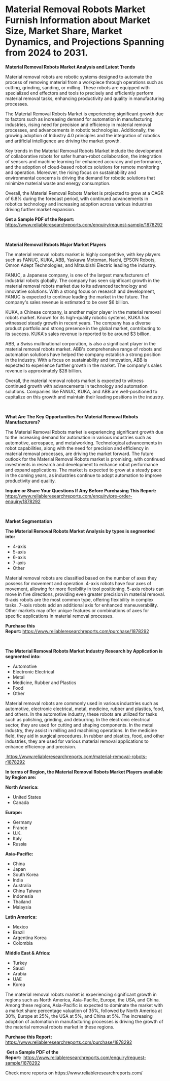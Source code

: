 <p><h1>Material Removal Robots Market Furnish Information about Market Size, Market Share, Market Dynamics, and Projections Spanning from 2024 to 2031.</h1></p><p><strong>Material Removal Robots Market Analysis and Latest Trends</strong></p>
<p><p>Material removal robots are robotic systems designed to automate the process of removing material from a workpiece through operations such as cutting, grinding, sanding, or milling. These robots are equipped with specialized end effectors and tools to precisely and efficiently perform material removal tasks, enhancing productivity and quality in manufacturing processes.</p><p>The Material Removal Robots Market is experiencing significant growth due to factors such as increasing demand for automation in manufacturing industries, rising need for precision and efficiency in material removal processes, and advancements in robotic technologies. Additionally, the growing adoption of Industry 4.0 principles and the integration of robotics and artificial intelligence are driving the market growth.</p><p>Key trends in the Material Removal Robots Market include the development of collaborative robots for safer human-robot collaboration, the integration of sensors and machine learning for enhanced accuracy and performance, and the adoption of cloud-based robotics solutions for remote monitoring and operation. Moreover, the rising focus on sustainability and environmental concerns is driving the demand for robotic solutions that minimize material waste and energy consumption.</p><p>Overall, the Material Removal Robots Market is projected to grow at a CAGR of 6.8% during the forecast period, with continued advancements in robotics technology and increasing adoption across various industries driving further market expansion.</p></p>
<p><strong>Get a Sample PDF of the Report:&nbsp;</strong> <a href="https://www.reliableresearchreports.com/enquiry/request-sample/1878292">https://www.reliableresearchreports.com/enquiry/request-sample/1878292</a></p>
<p>&nbsp;</p>
<p><strong>Material Removal Robots Major Market Players</strong></p>
<p><p>The material removal robots market is highly competitive, with key players such as FANUC, KUKA, ABB, Yaskawa Motoman, Nachi, EPSON Robots, Omron Adept Technologies, and Mitsubishi Electric leading the industry.</p><p>FANUC, a Japanese company, is one of the largest manufacturers of industrial robots globally. The company has seen significant growth in the material removal robots market due to its advanced technology and innovative solutions. With a strong focus on research and development, FANUC is expected to continue leading the market in the future. The company's sales revenue is estimated to be over $6 billion.</p><p>KUKA, a Chinese company, is another major player in the material removal robots market. Known for its high-quality robotic systems, KUKA has witnessed steady growth in recent years. The company has a diverse product portfolio and strong presence in the global market, contributing to its success. KUKA's sales revenue is reported to be around $3 billion.</p><p>ABB, a Swiss multinational corporation, is also a significant player in the material removal robots market. ABB's comprehensive range of robots and automation solutions have helped the company establish a strong position in the industry. With a focus on sustainability and innovation, ABB is expected to experience further growth in the market. The company's sales revenue is approximately $28 billion.</p><p>Overall, the material removal robots market is expected to witness continued growth with advancements in technology and automation solutions. Companies like FANUC, KUKA, and ABB are well-positioned to capitalize on this growth and maintain their leading positions in the industry.</p></p>
<p>&nbsp;</p>
<p><strong>What Are The Key Opportunities For Material Removal Robots Manufacturers?</strong></p>
<p><p>The Material Removal Robots market is experiencing significant growth due to the increasing demand for automation in various industries such as automotive, aerospace, and metalworking. Technological advancements in robot capabilities, along with the need for precision and efficiency in material removal processes, are driving the market forward. The future outlook for the Material Removal Robots market is promising, with continued investments in research and development to enhance robot performance and expand applications. The market is expected to grow at a steady pace in the coming years, as industries continue to adopt automation to improve productivity and quality.</p></p>
<p><strong>Inquire or Share Your Questions If Any Before Purchasing This Report:</strong> <a href="https://www.reliableresearchreports.com/enquiry/pre-order-enquiry/1878292">https://www.reliableresearchreports.com/enquiry/pre-order-enquiry/1878292</a></p>
<p>&nbsp;</p>
<p><strong>Market Segmentation</strong></p>
<p><strong>The Material Removal Robots Market Analysis by types is segmented into:</strong></p>
<p><ul><li>4-axis</li><li>5-axis</li><li>6-axis</li><li>7-axis</li><li>Other</li></ul></p>
<p><p>Material removal robots are classified based on the number of axes they possess for movement and operation. 4-axis robots have four axes of movement, allowing for more flexibility in tool positioning. 5-axis robots can move in five directions, providing even greater precision in material removal. 6-axis robots are the most common type, offering flexibility in complex tasks. 7-axis robots add an additional axis for enhanced maneuverability. Other markets may offer unique features or combinations of axes for specific applications in material removal processes.</p></p>
<p><strong>Purchase this Report:&nbsp;</strong><a href="https://www.reliableresearchreports.com/purchase/1878292">https://www.reliableresearchreports.com/purchase/1878292</a></p>
<p>&nbsp;</p>
<p><strong>The Material Removal Robots Market Industry Research by Application is segmented into:</strong></p>
<p><ul><li>Automotive</li><li>Electronic Electrical</li><li>Metal</li><li>Medicine, Rubber and Plastics</li><li>Food</li><li>Other</li></ul></p>
<p><p>Material removal robots are commonly used in various industries such as automotive, electronic electrical, metal, medicine, rubber and plastics, food, and others. In the automotive industry, these robots are utilized for tasks such as polishing, grinding, and deburring. In the electronic electrical sector, they are used for cutting and shaping components. In the metal industry, they assist in milling and machining operations. In the medicine field, they aid in surgical procedures. In rubber and plastics, food, and other industries, they are used for various material removal applications to enhance efficiency and precision.</p></p>
<p><a href="https://www.reliableresearchreports.com/material-removal-robots-r1878292">&nbsp;https://www.reliableresearchreports.com/material-removal-robots-r1878292</a></p>
<p><strong>In terms of Region, the Material Removal Robots Market Players available by Region are:</strong></p>
<p>
    <p> <strong> North America: </strong>
        <ul>
            <li>United States</li>
            <li>Canada</li>
        </ul>
        </p> 
    <p> <strong> Europe: </strong>
        <ul>
            <li>Germany</li>
            <li>France</li>
            <li>U.K.</li>
            <li>Italy</li>
            <li>Russia</li>
        </ul>
        </p> 
    <p> <strong> Asia-Pacific: </strong>
        <ul>
            <li>China</li>
            <li>Japan</li>
            <li>South Korea</li>
            <li>India</li>
            <li>Australia</li>
            <li>China Taiwan</li>
            <li>Indonesia</li>
            <li>Thailand</li>
            <li>Malaysia</li>
        </ul>
        </p> 
    <p> <strong> Latin America: </strong>
        <ul>
            <li>Mexico</li>
            <li>Brazil</li>
            <li>Argentina Korea</li>
            <li>Colombia</li>
        </ul>
        </p> 
    <p> <strong> Middle East & Africa: </strong>
        <ul>
            <li>Turkey</li>
            <li>Saudi</li>
            <li>Arabia</li>
            <li>UAE</li>
            <li>Korea</li>
        </ul>
    </p>
    </p>
<p><p>The material removal robots market is experiencing significant growth in regions such as North America, Asia-Pacific, Europe, the USA, and China. Among these regions, Asia-Pacific is expected to dominate the market with a market share percentage valuation of 35%, followed by North America at 30%, Europe at 25%, the USA at 5%, and China at 5%. The increasing adoption of automation in manufacturing processes is driving the growth of the material removal robots market in these regions.</p></p>
<p><strong>Purchase this Report: </strong><a href="https://www.reliableresearchreports.com/purchase/1878292">https://www.reliableresearchreports.com/purchase/1878292</a></p>
<p>&nbsp;<strong>Get a Sample PDF of the Report:&nbsp;&nbsp;</strong><a href="https://www.reliableresearchreports.com/enquiry/request-sample/1878292">https://www.reliableresearchreports.com/enquiry/request-sample/1878292</a></p>
<p><strong></strong></p>
<p>Check more reports on https://www.reliableresearchreports.com/</p>